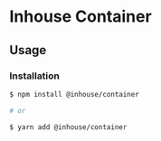 # Inhouse Container

## Usage

### Installation

```bash
$ npm install @inhouse/container

# or

$ yarn add @inhouse/container
```
